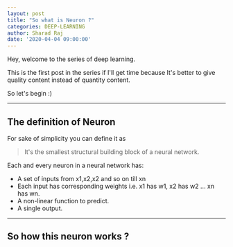 ```yaml
---
layout: post
title: "So what is Neuron ?"
categories: DEEP-LEARNING
author: Sharad Raj
date: '2020-04-04 09:00:00'
---
```


Hey, welcome to the series of deep learning.

This is the first post in the series if I'll get time because It's better to give quality content instead of quantity content.

So let's begin :)

---

## The definition of Neuron

For sake of simplicity you can define it as

> It's the smallest structural building block of a neural network.

Each and every neuron in a neural network has:
* A set of inputs from x1,x2,x2 and so on till xn
* Each input has corresponding weights i.e. x1 has w1, x2 has w2 ... xn has wn.
* A non-linear function to predict.
* A single output.

---

## So how this neuron works ?